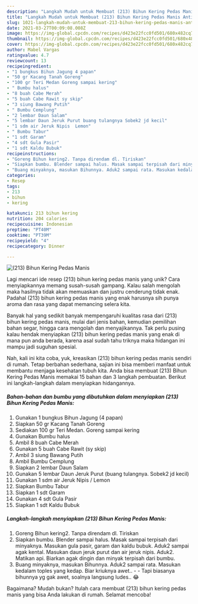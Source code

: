 ```yaml
---
description: "Langkah Mudah untuk Membuat (213) Bihun Kering Pedas Manis Anti Gagal"
title: "Langkah Mudah untuk Membuat (213) Bihun Kering Pedas Manis Anti Gagal"
slug: 1021-langkah-mudah-untuk-membuat-213-bihun-kering-pedas-manis-anti-gagal
date: 2021-03-27T00:09:08.008Z
image: https://img-global.cpcdn.com/recipes/d423e22fcc0fd501/680x482cq70/213-bihun-kering-pedas-manis-foto-resep-utama.jpg
thumbnail: https://img-global.cpcdn.com/recipes/d423e22fcc0fd501/680x482cq70/213-bihun-kering-pedas-manis-foto-resep-utama.jpg
cover: https://img-global.cpcdn.com/recipes/d423e22fcc0fd501/680x482cq70/213-bihun-kering-pedas-manis-foto-resep-utama.jpg
author: Mabel Vargas
ratingvalue: 4.7
reviewcount: 13
recipeingredient:
- "1 bungkus Bihun Jagung 4 papan"
- "50 gr Kacang Tanah Goreng"
- "100 gr Teri Medan Goreng sampai kering"
- " Bumbu halus"
- "8 buah Cabe Merah"
- "5 buah Cabe Rawit sy skip"
- "3 siung Bawang Putih"
- " Bumbu Cemplung"
- "2 lembar Daun Salam"
- "5 lembar Daun Jeruk Purut buang tulangnya Sobek2 jd kecil"
- "1 sdm air Jeruk Nipis  Lemon"
- " Bumbu Tabur"
- "1 sdt Garam"
- "4 sdt Gula Pasir"
- "1 sdt Kaldu Bubuk"
recipeinstructions:
- "Goreng Bihun kering2. Tanpa direndam dl. Tiriskan"
- "Siapkan bumbu. Blender sampai halus. Masak sampai terpisah dari minyaknya. Masukan gula pasir, garam dan kaldu bubuk. Aduk2 sampai agak kental. Masukan daun jeruk purut dan air jeruk nipis. Aduk2. Matikan api. Biarkan agak dingin dan minyak terpisah dari bumbu."
- "Buang minyaknya, masukan Bihunnya. Aduk2 sampai rata. Masukan kedalam toples yang kedap. Biar kriuknya awet..   Tapi biasanya bihunnya yg gak awet, soalnya langsung ludes.. 😂"
categories:
- Resep
tags:
- 213
- bihun
- kering

katakunci: 213 bihun kering 
nutrition: 204 calories
recipecuisine: Indonesian
preptime: "PT40M"
cooktime: "PT39M"
recipeyield: "4"
recipecategory: Dinner

---
```



![(213) Bihun Kering Pedas Manis](https://img-global.cpcdn.com/recipes/d423e22fcc0fd501/680x482cq70/213-bihun-kering-pedas-manis-foto-resep-utama.jpg)

Lagi mencari ide resep (213) bihun kering pedas manis yang unik? Cara menyiapkannya memang susah-susah gampang. Kalau salah mengolah maka hasilnya tidak akan memuaskan dan justru cenderung tidak enak. Padahal (213) bihun kering pedas manis yang enak harusnya sih punya aroma dan rasa yang dapat memancing selera kita.

Banyak hal yang sedikit banyak mempengaruhi kualitas rasa dari (213) bihun kering pedas manis, mulai dari jenis bahan, kemudian pemilihan bahan segar, hingga cara mengolah dan menyajikannya. Tak perlu pusing kalau hendak menyiapkan (213) bihun kering pedas manis yang enak di mana pun anda berada, karena asal sudah tahu triknya maka hidangan ini mampu jadi suguhan spesial.




Nah, kali ini kita coba, yuk, kreasikan (213) bihun kering pedas manis sendiri di rumah. Tetap berbahan sederhana, sajian ini bisa memberi manfaat untuk membantu menjaga kesehatan tubuh kita. Anda bisa membuat (213) Bihun Kering Pedas Manis memakai 15 bahan dan 3 langkah pembuatan. Berikut ini langkah-langkah dalam menyiapkan hidangannya.

<!--inarticleads1-->

##### Bahan-bahan dan bumbu yang dibutuhkan dalam menyiapkan (213) Bihun Kering Pedas Manis:

1. Gunakan 1 bungkus Bihun Jagung (4 papan)
1. Siapkan 50 gr Kacang Tanah Goreng
1. Sediakan 100 gr Teri Medan. Goreng sampai kering
1. Gunakan  Bumbu halus
1. Ambil 8 buah Cabe Merah
1. Gunakan 5 buah Cabe Rawit (sy skip)
1. Ambil 3 siung Bawang Putih
1. Ambil  Bumbu Cemplung
1. Siapkan 2 lembar Daun Salam
1. Gunakan 5 lembar Daun Jeruk Purut (buang tulangnya. Sobek2 jd kecil)
1. Gunakan 1 sdm air Jeruk Nipis / Lemon
1. Siapkan  Bumbu Tabur
1. Siapkan 1 sdt Garam
1. Gunakan 4 sdt Gula Pasir
1. Siapkan 1 sdt Kaldu Bubuk




<!--inarticleads2-->

##### Langkah-langkah menyiapkan (213) Bihun Kering Pedas Manis:

1. Goreng Bihun kering2. Tanpa direndam dl. Tiriskan
1. Siapkan bumbu. Blender sampai halus. Masak sampai terpisah dari minyaknya. Masukan gula pasir, garam dan kaldu bubuk. Aduk2 sampai agak kental. Masukan daun jeruk purut dan air jeruk nipis. Aduk2. Matikan api. Biarkan agak dingin dan minyak terpisah dari bumbu.
1. Buang minyaknya, masukan Bihunnya. Aduk2 sampai rata. Masukan kedalam toples yang kedap. Biar kriuknya awet..  -  - Tapi biasanya bihunnya yg gak awet, soalnya langsung ludes.. 😂




Bagaimana? Mudah bukan? Itulah cara membuat (213) bihun kering pedas manis yang bisa Anda lakukan di rumah. Selamat mencoba!
